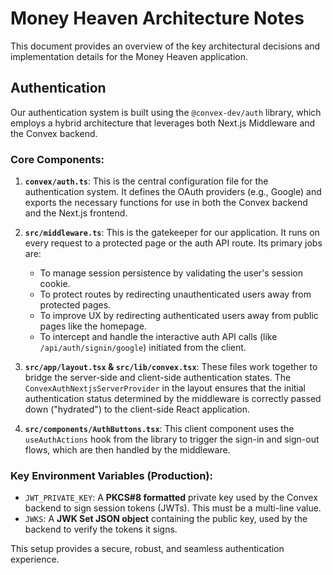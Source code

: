 # Money Heaven Architecture Notes

This document provides an overview of the key architectural decisions and implementation details for the Money Heaven application.

## Authentication

Our authentication system is built using the `@convex-dev/auth` library, which employs a hybrid architecture that leverages both Next.js Middleware and the Convex backend.

### Core Components:

1.  **`convex/auth.ts`**: This is the central configuration file for the authentication system. It defines the OAuth providers (e.g., Google) and exports the necessary functions for use in both the Convex backend and the Next.js frontend.

2.  **`src/middleware.ts`**: This is the gatekeeper for our application. It runs on every request to a protected page or the auth API route. Its primary jobs are:
    *   To manage session persistence by validating the user's session cookie.
    *   To protect routes by redirecting unauthenticated users away from protected pages.
    *   To improve UX by redirecting authenticated users away from public pages like the homepage.
    *   To intercept and handle the interactive auth API calls (like `/api/auth/signin/google`) initiated from the client.

3.  **`src/app/layout.tsx` & `src/lib/convex.tsx`**: These files work together to bridge the server-side and client-side authentication states. The `ConvexAuthNextjsServerProvider` in the layout ensures that the initial authentication status determined by the middleware is correctly passed down ("hydrated") to the client-side React application.

4.  **`src/components/AuthButtons.tsx`**: This client component uses the `useAuthActions` hook from the library to trigger the sign-in and sign-out flows, which are then handled by the middleware.

### Key Environment Variables (Production):

*   `JWT_PRIVATE_KEY`: A **PKCS#8 formatted** private key used by the Convex backend to sign session tokens (JWTs). This must be a multi-line value.
*   `JWKS`: A **JWK Set JSON object** containing the public key, used by the backend to verify the tokens it signs.

This setup provides a secure, robust, and seamless authentication experience.
